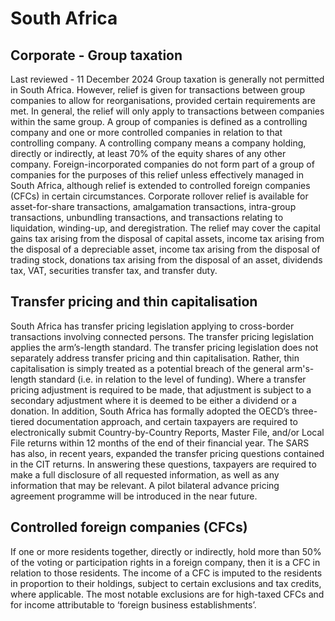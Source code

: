 # South Africa
## Corporate - Group taxation
Last reviewed - 11 December 2024
Group taxation is generally not permitted in South Africa. However, relief is given for transactions between group companies to allow for reorganisations, provided certain requirements are met.
In general, the relief will only apply to transactions between companies within the same group. A group of companies is defined as a controlling company and one or more controlled companies in relation to that controlling company. A controlling company means a company holding, directly or indirectly, at least 70% of the equity shares of any other company. Foreign-incorporated companies do not form part of a group of companies for the purposes of this relief unless effectively managed in South Africa, although relief is extended to controlled foreign companies (CFCs) in certain circumstances.
Corporate rollover relief is available for asset-for-share transactions, amalgamation transactions, intra-group transactions, unbundling transactions, and transactions relating to liquidation, winding-up, and deregistration.
The relief may cover the capital gains tax arising from the disposal of capital assets, income tax arising from the disposal of a depreciable asset, income tax arising from the disposal of trading stock, donations tax arising from the disposal of an asset, dividends tax, VAT, securities transfer tax, and transfer duty.
## Transfer pricing and thin capitalisation
South Africa has transfer pricing legislation applying to cross-border transactions involving connected persons. The transfer pricing legislation applies the arm’s-length standard.
The transfer pricing legislation does not separately address transfer pricing and thin capitalisation. Rather, thin capitalisation is simply treated as a potential breach of the general arm's-length standard (i.e. in relation to the level of funding).
Where a transfer pricing adjustment is required to be made, that adjustment is subject to a secondary adjustment where it is deemed to be either a dividend or a donation.
In addition, South Africa has formally adopted the OECD’s three-tiered documentation approach, and certain taxpayers are required to electronically submit Country-by-Country Reports, Master File, and/or Local File returns within 12 months of the end of their financial year.
The SARS has also, in recent years, expanded the transfer pricing questions contained in the CIT returns. In answering these questions, taxpayers are required to make a full disclosure of all requested information, as well as any information that may be relevant.
A pilot bilateral advance pricing agreement programme will be introduced in the near future.
## Controlled foreign companies (CFCs)
If one or more residents together, directly or indirectly, hold more than 50% of the voting or participation rights in a foreign company, then it is a CFC in relation to those residents. The income of a CFC is imputed to the residents in proportion to their holdings, subject to certain exclusions and tax credits, where applicable. The most notable exclusions are for high-taxed CFCs and for income attributable to ‘foreign business establishments’.
